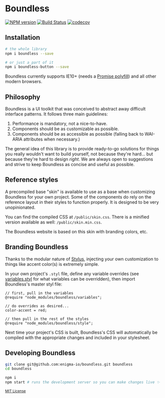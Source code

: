 # Boundless

[![NPM version](https://img.shields.io/npm/v/boundless.svg)](https://www.npmjs.com/package/boundless) [![Build Status](https://api.travis-ci.com/enigma-io/boundless.svg?token=hxqSwGHKT9sQ6YJSerRg&branch=master)](https://travis-ci.com/enigma-io/boundless) [![codecov](https://codecov.io/gh/enigma-io/boundless/branch/master/graph/badge.svg?token=p755jHqDqi)](https://codecov.io/gh/enigma-io/boundless)


## Installation

```bash
# the whole library
npm i boundless --save

# or just a part of it
npm i boundless-button --save
```

Boundless currently supports IE10+ (needs a [Promise polyfill](https://cdnjs.com/libraries/es6-promise)) and all other modern browsers.

## Philosophy

Boundless is a UI toolkit that was conceived to abstract away difficult interface patterns. It follows three main guidelines:

1. Performance is mandatory, not a nice-to-have.
2. Components should be as customizable as possible.
3. Components should be as accessible as possible (falling back to WAI-ARIA attributes when necessary.)

The general idea of this library is to provide ready-to-go solutions for things you really wouldn't want to build yourself, not because they're hard... but because they're hard to design _right_. We are always open to suggestions and strive to keep Boundless as concise and useful as possible.

## Reference styles

A precompiled base "skin" is available to use as a base when customizing Boundless for your own project. Some of the components do rely on the reference layout in their styles to function properly. It is designed to be very unopinionated.

You can find the compiled CSS at `/public/skin.css`. There is a minified version available as well: `/public/skin.min.css`.

The Boundless website is based on this skin with branding colors, etc.

## Branding Boundless

Thanks to the modular nature of [Stylus](http://stylus-lang.com/), injecting your own customization to things like accent color(s) is extremely simple.

In your own project's `.styl` file, define any variable overrides (see [variables.styl](https://github.com/enigma-io/boundless/blob/master/variables.styl) for what variables can be overridden), then import Boundless's master styl file:

```stylus
// first, pull in the variables
@require "node_modules/boundless/variables";

// do overrides as desired...
color-accent = red;

// then pull in the rest of the styles
@require "node_modules/boundless/style";
```

Next time your project's CSS is built, Boundless's CSS will automatically be compiled with the appropriate changes and included in your stylesheet.

## Developing Boundless

```bash
git clone git@github.com:enigma-io/boundless.git boundless
cd boundless

npm i
npm start # runs the development server so you can make changes live ✨
```

<sub>[MIT License](https://github.com/enigma-io/boundless/blob/master/LICENSE)</sub>
